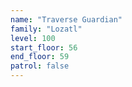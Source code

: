 ```yaml
---
name: "Traverse Guardian"
family: "Lozatl"
level: 100
start_floor: 56
end_floor: 59
patrol: false
---
```

